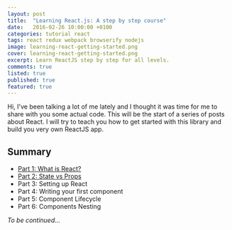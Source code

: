 ```yaml
---
layout: post
title:  "Learning React.js: A step by step course"
date:   2016-02-26 10:00:00 +0100
categories: tutorial react
tags: react redux webpack browserify nodejs
image: learning-react-getting-started.png
cover: learning-react-getting-started.png
excerpt: Learn ReactJS step by step for all levels.
comments: true
listed: true
published: true
featured: true
---
```

Hi, I've been talking a lot of me lately and I thought it was time for me to share with you some actual code. This will be the start of a series of posts about React. I will try to teach you how to get started with this library and build you very own ReactJS app.


## Summary
* [Part 1: What is React?]({{site.baseurl}}/learning-reactjs-part-1/)
* [Part 2: State vs Props]({{site.baseurl}}/learning-reactjs-part-2/)
* Part 3: Setting up React
* Part 4: Writing your first component
* Part 5: Component Lifecycle
* Part 6: Components Nesting

_To be continued..._
